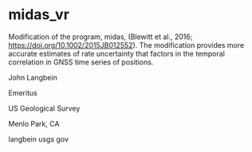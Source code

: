 # midas_vr
Modification of the program, midas, (Blewitt et al., 2016;  https://doi.org/10.1002/2015JB012552). The modification provides more accurate estimates of rate uncertainty that factors in the temporal correlation in GNSS time series of positions.

John Langbein

Emeritus

US Geological Survey

Menlo Park, CA

langbein usgs gov
